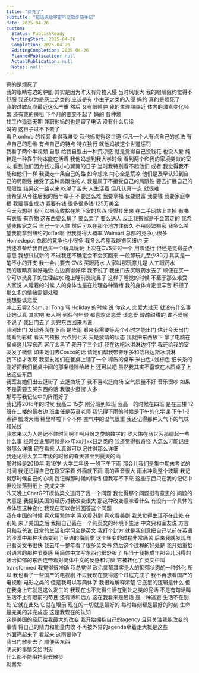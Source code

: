 ```yaml
---  
title: "烦死了"  
subtitle: "把话说给宇宙听之散步随手记"  
date: 2025-04-26  
custom:  
  Status: PublishReady  
  WritingStart: 2025-04-26  
  Completion: 2025-04-26  
  EditingCompletion: 2025-04-26  
  PlannedPublication: null  
  ActualPublication: null  
  Notes: null  
---        
```

真的是烦死了          
我的眼睛右边的肿胀 其实是因为昨天有异物入侵 当时风很大 我的眼睛隐约觉得不舒服 我还以为是灰尘之类的 应该是有 小虫子之类的入侵 妈的 真的是烦死了        
我的过敏反应最近这么严重 然后 又有眼睛肿 我的生理期临近 体内的激素变化频繁 还有我的房租 下个月的要交不起了 妈的 各种烦        
找工作遥遥无期 兼职他妈的也是留了电话 没有什么后续        
妈的 这日子过不下去了        
看 Pronhub 的视频 看得我难受 我他妈觉得这世道 但凡一个人有点自己的想法 有点自己的思维 有点自己的特点 特立独行 就他妈被这个世道惩罚        
我看了两个半视频 自慰 给我自慰出一种荒凉感 就是觉得自己没钱花 也没人爱 纯粹是一种靠生物本能在活着 我他妈想到我大学时候 看到两个和我的家境类似的室友 看到他们因为钱过得小心翼翼的日子 当时我特别看不起他们 或者 我觉得我不能和他们一样 我要走一条自己的路 如今想来 内心全是荒凉 他们是及早认知到自己的局限性 接受了这种局限性的人 我是属于不接受自己的局限性 要去扩展自己的局限性 结果这一路以来 吃够了苦头 人生活着 但凡认真一点 就很难        
我希望从今往后我的后半辈子 不要这么难 我要享福 我要财富 我要钱 我要家庭幸福 我要事业成功 我要有钱 很多很多钱 125万美金        
今天我想到 我可以把我收拾在地下室的东西 慢慢挂出来 在二手网站上卖掉 有书 有衣服 有杂物 这东西要么捐了 要么卖了 要么送人 反正我搬家是不会带走的 我希望我搬家之后 自己一个人住 然后可以在那个地方住很久 不用频繁搬家 我多么希望我能拿到纽约的offer啊 但我觉得大概率 Walmart 总部的竞争小很多 Homedepot 总部的竞争也小很多 我多么希望我能搬回纽约 天        
我还准备给我自己买一个玩具玩玩 上次在CVS买过一个 用着还行 但还是觉得差点意思 我想试试新的 不过我还不确定会不会买回来 一般那玩儿至少30刀 其实是一笔不小的开支  我一会儿要去 CVS 买眼药水 人家叫那玩意儿是 人工眼药水        
我的眼睛真得好难受 右边真得好痒 我不说了 我出门去买眼药水去了 顺便在买一个可以洗鼻子的生理盐水 晚上睡前洗洗鼻子 这样子睡觉的时候 不至于那么难受        
人家说 人睡着的时候 人的身体也是在处理各种情绪 我的身体肯定很辛苦 积攒了那么多的情绪需要处理        
我想要谈恋爱        
冲上云霄2 Samual Tong 骂 Holiday 的时候 说 你这人 恋爱大过天 就没有什么事让她认真 其实吧 女人啊 到任何年龄 都喜欢谈恋爱 谈恋爱 酸酸甜甜的 谁不爱呢        
不说了 我出门去了 买完东西回来再说        
我刚出门 发现外面在下雨 是阵雨 看来我需要等两个小时才能出门 估计今天出门能看到彩虹 看天气预报 六点到七天 天是放晴的状态 我就把东西放下 拿了电脑在餐桌这儿写东西 客厅太黑了 我开了三个灯 我在边吃冰淇淋边打字 我还给我的室友发了微信 如果她们去Cosco的话 请她们帮我带养乐多和哈根达斯冰淇淋        
我下楼才发现 我室友她们在餐桌上铺了一个 棉质的桌布 米白色+浅棕色 细长条的 刚好把我们餐桌中间的那条缝隙给堵上 还可以吧 虽然我其实不喜欢在木质桌子上放这些东西        
我室友她们出去逛街了 去逛商场了 我不喜欢逛商场 空气质量不好 音乐很吵 如果不是需要去买东西的话 我很少逛街 人多        
那写写我记忆中的阵雨好了        
我记得2016年的时候 我高二 15岁 刚分班到12班 我高一的时候在四班 是在三楼 12班在二楼的最右边 班主任是英语老师 我记得下雨的时候是下午的化学课 下午1-2点钟 瓢泼大雨 稀里哗啦下个不停 空气中的湿气很重 我还记得那种天气下的气味和光线        
我本来以为人是记不住时间啊年啊月份之类的数字的 罗大佑在马世芳那聊起一些什么事 经常会说那时候是xx年xx月xx日之类的 我还觉得很奇怪 人怎么可能记住得那么详细 现在看来 人真得可以记住得那么详细        
我还记得大学二年级的时候的春天甚至到夏天的雨        
那时候是2010年 我19岁 大学二年级 一般下午下雨 那会儿我们是集中期末考试的时间 我还记得自己在寝室呆着 外面就下雨 雨的声音很大  雨水冲刷整个玻璃 我记得那时候自己的心境 我记得那时候的情绪 但我写不下来 这些东西只在我的记忆中 但没法落到纸上 变成文字        
昨天晚上ChatGPT模仿梁文道问了我一个问题 我觉得那个问题挺有意思的 问题的大意是 我提到美国的经历对我改变很大 那这种改变意味着什么 有没有一个具体的点体现这种变化 我现在可以尝试回答这个问题        
我在中国的时候 喜欢用繁体字 喜欢看港剧 喜欢看美剧 我总觉得生活不在此处 在别处 来了美国之后 我把自己丢在一个纯英文的环境下生活 中文只和室友说 方言只和我爸说 日常的生活和学习全是英文 我打个比方 就是我刻意把自己以前在英语的沙漠中那种状态变到了英语的梅雨季 这个转变的过程非常痛苦 后来我就发现自己看英文书很快 我去年一整年看了很多英文书 然后这个过程的好处是 我开始重拾对语言的那种节奏感 用简体中文写东西也很舒服了 相当于我把成年那会儿习得的政治抑郁的东西连带着对简体中文的反感和讨厌 它被转化了 英文中叫 transformed 我觉得很准确 我总觉得 政治抑郁其实是人的抑郁状态的一种外化 所以 我也看了一些国产的电视剧 不过我现在觉得这个过程完成了 我不再想看国产的电视剧 电影之类的 但是我可以写简体字 我很难解释清楚 它底层的逻辑是什么 但在我身上它就是这么发生的 我现在也不觉得生活在别处之类的屁话 不是有句话叫 生活不止有眼前的苟且 还有诗和远方 这在我看来是屁话 是一种逃避 生活不在别处 它就在此处 它就在眼前 现在的一切就是最好的 每时每刻都是最好的时刻 生命是完美的非完成态 这是我现在的认知        
这是美国的经历给我最大的改变 我开始拥抱自己的agency 且只关注我能改变的事情 将自己的精力和能量内收 不再被外界的agenda牵着走大概是这些        
外面亮起来了 看起来 这雨要停了        
我出门散步去了 顺便买东西        
明天的事情交给明天        
什么都不能阻挡我去散步        
就酱紫          
      